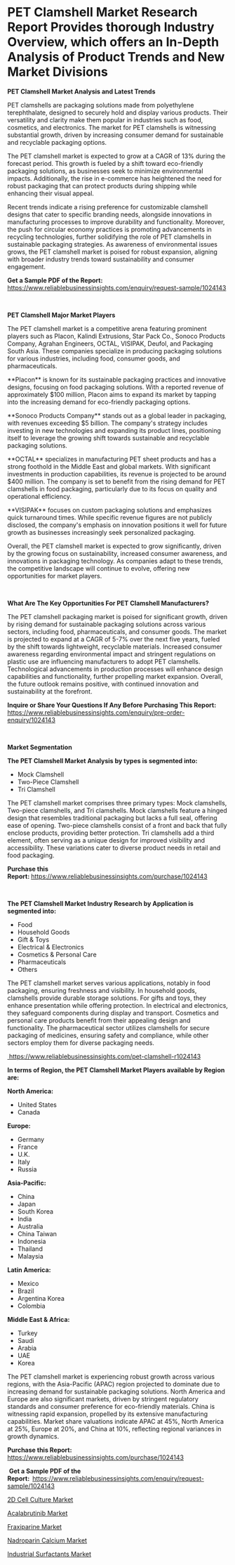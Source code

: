 <p><h1>PET Clamshell Market Research Report Provides thorough Industry Overview, which offers an In-Depth Analysis of Product Trends and New Market Divisions</h1></p><p><strong>PET Clamshell Market Analysis and Latest Trends</strong></p>
<p><p>PET clamshells are packaging solutions made from polyethylene terephthalate, designed to securely hold and display various products. Their versatility and clarity make them popular in industries such as food, cosmetics, and electronics. The market for PET clamshells is witnessing substantial growth, driven by increasing consumer demand for sustainable and recyclable packaging options. </p><p>The PET clamshell market is expected to grow at a CAGR of 13% during the forecast period. This growth is fueled by a shift toward eco-friendly packaging solutions, as businesses seek to minimize environmental impacts. Additionally, the rise in e-commerce has heightened the need for robust packaging that can protect products during shipping while enhancing their visual appeal. </p><p>Recent trends indicate a rising preference for customizable clamshell designs that cater to specific branding needs, alongside innovations in manufacturing processes to improve durability and functionality. Moreover, the push for circular economy practices is promoting advancements in recycling technologies, further solidifying the role of PET clamshells in sustainable packaging strategies. As awareness of environmental issues grows, the PET clamshell market is poised for robust expansion, aligning with broader industry trends toward sustainability and consumer engagement.</p></p>
<p><strong>Get a Sample PDF of the Report:&nbsp;</strong> <a href="https://www.reliablebusinessinsights.com/enquiry/request-sample/1024143?utm_campaign=62&utm_medium=2&utm_source=Github&utm_content=ia&utm_term=06032025&utm_id=pet-clamshell">https://www.reliablebusinessinsights.com/enquiry/request-sample/1024143</a></p>
<p>&nbsp;</p>
<p><strong>PET Clamshell Major Market Players</strong></p>
<p><p>The PET clamshell market is a competitive arena featuring prominent players such as Placon, Kalindi Extrusions, Star Pack Co., Sonoco Products Company, Agrahan Engineers, OCTAL, VISIPAK, Deufol, and Packaging South Asia. These companies specialize in producing packaging solutions for various industries, including food, consumer goods, and pharmaceuticals.</p><p>**Placon** is known for its sustainable packaging practices and innovative designs, focusing on food packaging solutions. With a reported revenue of approximately $100 million, Placon aims to expand its market by tapping into the increasing demand for eco-friendly packaging options.</p><p>**Sonoco Products Company** stands out as a global leader in packaging, with revenues exceeding $5 billion. The company's strategy includes investing in new technologies and expanding its product lines, positioning itself to leverage the growing shift towards sustainable and recyclable packaging solutions.</p><p>**OCTAL** specializes in manufacturing PET sheet products and has a strong foothold in the Middle East and global markets. With significant investments in production capabilities, its revenue is projected to be around $400 million. The company is set to benefit from the rising demand for PET clamshells in food packaging, particularly due to its focus on quality and operational efficiency.</p><p>**VISIPAK** focuses on custom packaging solutions and emphasizes quick turnaround times. While specific revenue figures are not publicly disclosed, the company's emphasis on innovation positions it well for future growth as businesses increasingly seek personalized packaging.</p><p>Overall, the PET clamshell market is expected to grow significantly, driven by the growing focus on sustainability, increased consumer awareness, and innovations in packaging technology. As companies adapt to these trends, the competitive landscape will continue to evolve, offering new opportunities for market players.</p></p>
<p>&nbsp;</p>
<p><strong>What Are The Key Opportunities For PET Clamshell Manufacturers?</strong></p>
<p><p>The PET clamshell packaging market is poised for significant growth, driven by rising demand for sustainable packaging solutions across various sectors, including food, pharmaceuticals, and consumer goods. The market is projected to expand at a CAGR of 5-7% over the next five years, fueled by the shift towards lightweight, recyclable materials. Increased consumer awareness regarding environmental impact and stringent regulations on plastic use are influencing manufacturers to adopt PET clamshells. Technological advancements in production processes will enhance design capabilities and functionality, further propelling market expansion. Overall, the future outlook remains positive, with continued innovation and sustainability at the forefront.</p></p>
<p><strong>Inquire or Share Your Questions If Any Before Purchasing This Report:</strong> <a href="https://www.reliablebusinessinsights.com/enquiry/pre-order-enquiry/1024143?utm_campaign=62&utm_medium=2&utm_source=Github&utm_content=ia&utm_term=06032025&utm_id=pet-clamshell">https://www.reliablebusinessinsights.com/enquiry/pre-order-enquiry/1024143</a></p>
<p>&nbsp;</p>
<p><strong>Market Segmentation</strong></p>
<p><strong>The PET Clamshell Market Analysis by types is segmented into:</strong></p>
<p><ul><li>Mock Clamshell</li><li>Two-Piece Clamshell</li><li>Tri Clamshell</li></ul></p>
<p><p>The PET clamshell market comprises three primary types: Mock clamshells, Two-piece clamshells, and Tri clamshells. Mock clamshells feature a hinged design that resembles traditional packaging but lacks a full seal, offering ease of opening. Two-piece clamshells consist of a front and back that fully enclose products, providing better protection. Tri clamshells add a third element, often serving as a unique design for improved visibility and accessibility. These variations cater to diverse product needs in retail and food packaging.</p></p>
<p><strong>Purchase this Report:&nbsp;</strong><a href="https://www.reliablebusinessinsights.com/purchase/1024143?utm_campaign=62&utm_medium=2&utm_source=Github&utm_content=ia&utm_term=06032025&utm_id=pet-clamshell">https://www.reliablebusinessinsights.com/purchase/1024143</a></p>
<p>&nbsp;</p>
<p><strong>The PET Clamshell Market Industry Research by Application is segmented into:</strong></p>
<p><ul><li>Food</li><li>Household Goods</li><li>Gift & Toys</li><li>Electrical & Electronics</li><li>Cosmetics & Personal Care</li><li>Pharmaceuticals</li><li>Others</li></ul></p>
<p><p>The PET clamshell market serves various applications, notably in food packaging, ensuring freshness and visibility. In household goods, clamshells provide durable storage solutions. For gifts and toys, they enhance presentation while offering protection. In electrical and electronics, they safeguard components during display and transport. Cosmetics and personal care products benefit from their appealing design and functionality. The pharmaceutical sector utilizes clamshells for secure packaging of medicines, ensuring safety and compliance, while other sectors employ them for diverse packaging needs.</p></p>
<p><a href="https://www.reliablebusinessinsights.com/pet-clamshell-r1024143?utm_campaign=62&utm_medium=2&utm_source=Github&utm_content=ia&utm_term=06032025&utm_id=pet-clamshell">&nbsp;https://www.reliablebusinessinsights.com/pet-clamshell-r1024143</a></p>
<p><strong>In terms of Region, the PET Clamshell Market Players available by Region are:</strong></p>
<p>
    <p> <strong> North America: </strong>
        <ul>
            <li>United States</li>
            <li>Canada</li>
        </ul>
        </p> 
    <p> <strong> Europe: </strong>
        <ul>
            <li>Germany</li>
            <li>France</li>
            <li>U.K.</li>
            <li>Italy</li>
            <li>Russia</li>
        </ul>
        </p> 
    <p> <strong> Asia-Pacific: </strong>
        <ul>
            <li>China</li>
            <li>Japan</li>
            <li>South Korea</li>
            <li>India</li>
            <li>Australia</li>
            <li>China Taiwan</li>
            <li>Indonesia</li>
            <li>Thailand</li>
            <li>Malaysia</li>
        </ul>
        </p> 
    <p> <strong> Latin America: </strong>
        <ul>
            <li>Mexico</li>
            <li>Brazil</li>
            <li>Argentina Korea</li>
            <li>Colombia</li>
        </ul>
        </p> 
    <p> <strong> Middle East & Africa: </strong>
        <ul>
            <li>Turkey</li>
            <li>Saudi</li>
            <li>Arabia</li>
            <li>UAE</li>
            <li>Korea</li>
        </ul>
    </p>
    </p>
<p><p>The PET clamshell market is experiencing robust growth across various regions, with the Asia-Pacific (APAC) region projected to dominate due to increasing demand for sustainable packaging solutions. North America and Europe are also significant markets, driven by stringent regulatory standards and consumer preference for eco-friendly materials. China is witnessing rapid expansion, propelled by its extensive manufacturing capabilities. Market share valuations indicate APAC at 45%, North America at 25%, Europe at 20%, and China at 10%, reflecting regional variances in growth dynamics.</p></p>
<p><strong>Purchase this Report: </strong><a href="https://www.reliablebusinessinsights.com/purchase/1024143?utm_campaign=62&utm_medium=2&utm_source=Github&utm_content=ia&utm_term=06032025&utm_id=pet-clamshell">https://www.reliablebusinessinsights.com/purchase/1024143</a></p>
<p>&nbsp;<strong>Get a Sample PDF of the Report:&nbsp;&nbsp;</strong><a href="https://www.reliablebusinessinsights.com/enquiry/request-sample/1024143?utm_campaign=62&utm_medium=2&utm_source=Github&utm_content=ia&utm_term=06032025&utm_id=pet-clamshell">https://www.reliablebusinessinsights.com/enquiry/request-sample/1024143</a></p>
<p><strong></strong></p>
<p><p><a href="https://github.com/kitkaeberz5z/Market-Research-Report-List-1/blob/main/2d-cell-culture-market.md?utm_campaign=62&utm_medium=2&utm_source=Github&utm_content=ia&utm_term=06032025&utm_id=pet-clamshell">2D Cell Culture Market</a></p><p><a href="https://github.com/snelldimkeod/Market-Research-Report-List-1/blob/main/acalabrutinib-market.md?utm_campaign=62&utm_medium=2&utm_source=Github&utm_content=ia&utm_term=06032025&utm_id=pet-clamshell">Acalabrutinib Market</a></p><p><a href="https://github.com/gakpasulgun/Market-Research-Report-List-1/blob/main/fraxiparine-market.md?utm_campaign=62&utm_medium=2&utm_source=Github&utm_content=ia&utm_term=06032025&utm_id=pet-clamshell">Fraxiparine Market</a></p><p><a href="https://github.com/edriceakeime/Market-Research-Report-List-1/blob/main/nadroparin-calcium-market.md?utm_campaign=62&utm_medium=2&utm_source=Github&utm_content=ia&utm_term=06032025&utm_id=pet-clamshell">Nadroparin Calcium Market</a></p><p><a href="https://github.com/seppelharjap/Market-Research-Report-List-1/blob/main/industrial-surfactants-market.md?utm_campaign=62&utm_medium=2&utm_source=Github&utm_content=ia&utm_term=06032025&utm_id=pet-clamshell">Industrial Surfactants Market</a></p></p>